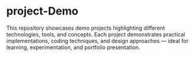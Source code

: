 # project-Demo
This repository showcases demo projects highlighting different technologies, tools, and concepts. Each project demonstrates practical implementations, coding techniques, and design approaches — ideal for learning, experimentation, and portfolio presentation.
